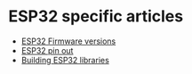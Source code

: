 # ESP32 specific articles

- [ESP32 Firmware versions](esp32_firmware_versions.md)
- [ESP32 pin out](esp32_pin_out.md)
- [Building ESP32 libraries](build_ESP32_libraries.md)
